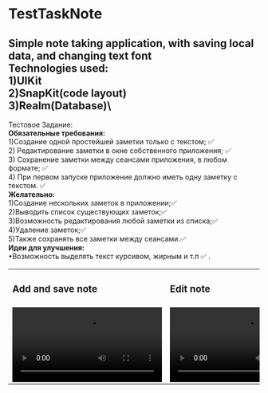 # TestTaskNote
Simple note taking application, with saving local data, and changing text font \
Technologies used:\
**1)UIKit** \
**2)SnapKit(code layout)**\
**3)Realm(Database)**\
--
Тестовое Задание:\
**Обязательные требования:** \
1)Создание одной простейшей заметки только с текстом; ✅ \
2) Редактирование заметки в окне собственного приложения; ✅ \
3) Сохранение заметки между сеансами приложения, в любом формате; ✅  \
4) При первом запуске приложение должно иметь одну заметку с текстом. ✅  \
**Желательно:** \
1)Создание нескольких заметок в приложении;✅ \
2)Выводить список существующих заметок;✅ \
3)Возможность редактирования любой заметки из списка;✅ \
4)Удаление заметок;✅ \
5)Также сохранять все заметки между сеансами.✅ \
**Идеи для улучшения:**\
•Возможность выделять текст курсивом, жирным и т.п ✅ \.

<table>
  <tr>
    <td><h3>Add and save note</h3></td>
    <td><h3>Edit note</h3></td>
    <td><h3>Delete note</h3></td>
     <td><h3>Change font of text</h3></td>
  </tr>
  <tr>
    <td><video src="https://user-images.githubusercontent.com/93346717/219432875-b21ffaf7-2848-4025-8e3b-b21958ea741a.mp4 " controls></video></td>
    <td><video src="https://user-images.githubusercontent.com/93346717/219438814-593f9724-919f-435c-b794-ee0b9ffc152d.mp4" controls></video></td>
    <td><video src="https://user-images.githubusercontent.com/93346717/219438583-4ebeb1b4-643f-4a31-943c-7239de48c635.mp4" controls></video></td>
    <td><video src="https://user-images.githubusercontent.com/93346717/219438609-fe707c0d-debf-4e49-9344-829a656c1359.mp4" controls></video></td>
  </tr>
</table>

